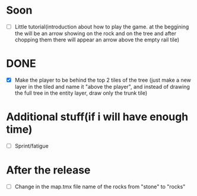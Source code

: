 # Soon
- [ ] Little tutorial(introduction about how to play the game. at the beggining the will be an arrow showing on the rock and on the tree and after chopping them there will appear an arrow above the empty rail tile)

# DONE
- [x] Make the player to be behind the top 2 tiles of the tree (just make a new layer in the tiled and name it "above the player", and instead of drawing the full tree in the entity layer, draw only the trunk tile)

# Additional stuff(if i will have enough time)
- [ ] Sprint/fatigue

# After the release
- [ ] Change in the map.tmx file name of the rocks from "stone" to "rocks"
